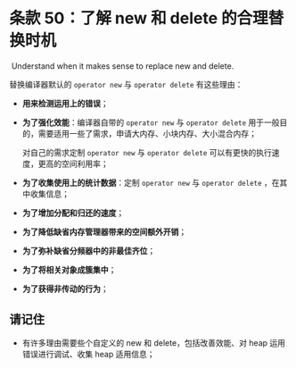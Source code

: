 # 条款 50：了解 new 和 delete 的合理替换时机

​		Understand when it makes sense to replace new and delete.

替换编译器默认的 `operator new`  与 `operator delete` 有这些理由：

- **用来检测运用上的错误**；

- **为了强化效能**：编译器自带的  `operator new`  与 `operator delete`  用于一般目的，需要适用一些了需求，申请大内存、小块内存、大小混合内存；

    对自己的需求定制  `operator new`  与 `operator delete`  可以有更快的执行速度，更高的空间利用率；

- **为了收集使用上的统计数据**：定制  `operator new`  与 `operator delete` ，在其中收集信息；

- **为了增加分配和归还的速度**；

- **为了降低缺省内存管理器带来的空间额外开销**；

- **为了弥补缺省分频器中的非最佳齐位**；

- **为了将相关对象成簇集中**；

- **为了获得非传动的行为**；



## 请记住

- 有许多理由需要些个自定义的 new 和 delete，包括改善效能、对 heap 运用错误进行调试、收集 heap 适用信息；

